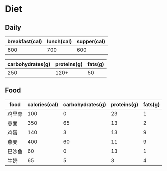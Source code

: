 # Diet

## Daily

| breakfast(cal) | lunch(cal) | supper(cal) |
| -------------- | ---------- | ----------- |
| 600            | 700        | 600         |

| carbohydrates(g) | proteins(g) | fats(g) |
| ---------------- | ----------- | ------- |
| 250              | 120+        | 50      |

## Food

| food       | calories(cal) | carbohydrates(g) | proteins(g) | fats(g) |
| ---------- | ------------- | ---------------- | ----------- | ------- |
| 鸡里脊     | 100           | 0                | 23          | 1       |
| 意面       | 350           | 65               | 13          | 2       |
| 鸡蛋       | 140           | 3                | 13          | 9       |
| 燕麦       | 400           | 60               | 11          | 9       |
| 巴沙鱼     | 60            | 0                | 13          | 1       |
| 牛奶       | 65            | 5                | 3           | 4       |
